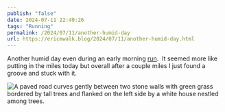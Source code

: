 ```yaml
---
publish: "false"
date: 2024-07-11 22:49:26
tags: "Running"
permalink: /2024/07/11/another-humid-day
url: https://ericmwalk.blog/2024/07/11/another-humid-day.html
---
```


Another humid day even during an early morning [run](https://strava.app.link/U1N7lwA99Kb).  It seemed more like putting in the miles today but overall after a couple miles I just found a groove and stuck with it.

![A paved road curves gently between two stone walls with green grass bordered by tall trees and flanked on the left side by a white house nestled among trees.](https://ericmwalk.blog/uploads/2024/img-0800.jpeg)